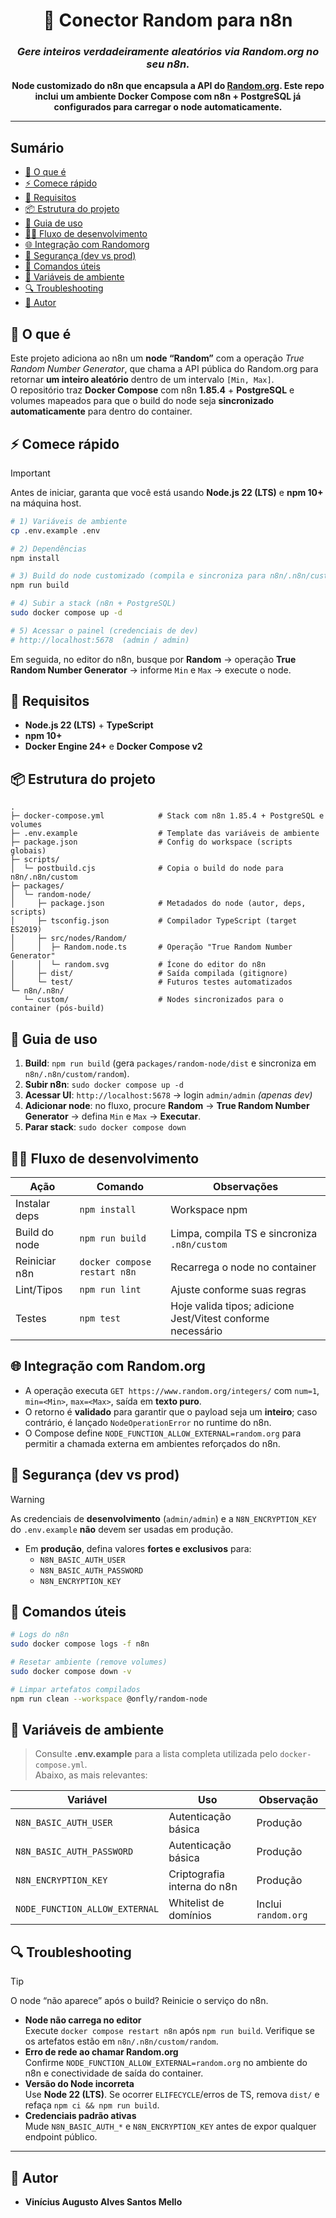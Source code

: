 <div align="center">
  <h1>🎲 Conector Random para n8n</h1>
  <h3><em>Gere inteiros verdadeiramente aleatórios via Random.org no seu n8n.</em></h3>
</div>

<p align="center">
  <strong>Node customizado do n8n que encapsula a API do <a href="https://www.random.org/integers/">Random.org</a>. Este repo inclui um ambiente Docker Compose com n8n + PostgreSQL já configurados para carregar o node automaticamente.</strong>
</p>

---

## Sumário

- [🤔 O que é](#-o-que-é)
- [⚡ Comece rápido](#-comece-rápido)
- [🔧 Requisitos](#-requisitos)
- [📦 Estrutura do projeto](#-estrutura-do-projeto)
- [🧭 Guia de uso](#-guia-de-uso)
- [🧑‍💻 Fluxo de desenvolvimento](#-fluxo-de-desenvolvimento)
- [🌐 Integração com Randomorg](#-integração-com-randomorg)
- [🔐 Segurança (dev vs prod)](#-segurança-dev-vs-prod)
- [🧰 Comandos úteis](#-comandos-úteis)
- [🪪 Variáveis de ambiente](#-variáveis-de-ambiente)
- [🔍 Troubleshooting](#-troubleshooting)
- [👥 Autor](#-autor)

## 🤔 O que é

Este projeto adiciona ao n8n um **node “Random”** com a operação *True Random Number Generator*, que chama a API pública do Random.org para retornar **um inteiro aleatório** dentro de um intervalo `[Min, Max]`.  
O repositório traz **Docker Compose** com n8n **1.85.4** + **PostgreSQL** e volumes mapeados para que o build do node seja **sincronizado automaticamente** para dentro do container.

## ⚡ Comece rápido

> [!IMPORTANT]
> Antes de iniciar, garanta que você está usando **Node.js 22 (LTS)** e **npm 10+** na máquina host.

```bash
# 1) Variáveis de ambiente
cp .env.example .env

# 2) Dependências
npm install

# 3) Build do node customizado (compila e sincroniza para n8n/.n8n/custom)
npm run build

# 4) Subir a stack (n8n + PostgreSQL)
sudo docker compose up -d

# 5) Acessar o painel (credenciais de dev)
# http://localhost:5678  (admin / admin)
```

Em seguida, no editor do n8n, busque por **Random** → operação **True Random Number Generator** → informe `Min` e `Max` → execute o node.

## 🔧 Requisitos

- **Node.js 22 (LTS)** + **TypeScript**
- **npm 10+**
- **Docker Engine 24+** e **Docker Compose v2**

## 📦 Estrutura do projeto

```
.
├─ docker-compose.yml            # Stack com n8n 1.85.4 + PostgreSQL e volumes
├─ .env.example                  # Template das variáveis de ambiente
├─ package.json                  # Config do workspace (scripts globais)
├─ scripts/
│  └─ postbuild.cjs              # Copia o build do node para n8n/.n8n/custom
├─ packages/
│  └─ random-node/
│     ├─ package.json            # Metadados do node (autor, deps, scripts)
│     ├─ tsconfig.json           # Compilador TypeScript (target ES2019)
│     ├─ src/nodes/Random/
│     │  ├─ Random.node.ts       # Operação "True Random Number Generator"
│     │  └─ random.svg           # Ícone do editor do n8n
│     ├─ dist/                   # Saída compilada (gitignore)
│     └─ test/                   # Futuros testes automatizados
└─ n8n/.n8n/
   └─ custom/                    # Nodes sincronizados para o container (pós-build)
```

## 🧭 Guia de uso

1. **Build**: `npm run build` (gera `packages/random-node/dist` e sincroniza em `n8n/.n8n/custom/random`).  
2. **Subir n8n**: `sudo docker compose up -d`  
3. **Acessar UI**: `http://localhost:5678` → login `admin/admin` *(apenas dev)*  
4. **Adicionar node**: no fluxo, procure **Random** → **True Random Number Generator** → defina `Min` e `Max` → **Executar**.  
5. **Parar stack**: `sudo docker compose down`

## 🧑‍💻 Fluxo de desenvolvimento

| Ação | Comando | Observações |
|---|---|---|
| Instalar deps | `npm install` | Workspace npm |
| Build do node | `npm run build` | Limpa, compila TS e sincroniza `.n8n/custom` |
| Reiniciar n8n | `docker compose restart n8n` | Recarrega o node no container |
| Lint/Tipos | `npm run lint` | Ajuste conforme suas regras |
| Testes | `npm test` | Hoje valida tipos; adicione Jest/Vitest conforme necessário |

## 🌐 Integração com Random.org

- A operação executa `GET https://www.random.org/integers/` com `num=1`, `min=<Min>`, `max=<Max>`, saída em **texto puro**.  
- O retorno é **validado** para garantir que o payload seja um **inteiro**; caso contrário, é lançado `NodeOperationError` no runtime do n8n.  
- O Compose define `NODE_FUNCTION_ALLOW_EXTERNAL=random.org` para permitir a chamada externa em ambientes reforçados do n8n.

## 🔐 Segurança (dev vs prod)

> [!WARNING]
> As credenciais de **desenvolvimento** (`admin/admin`) e a `N8N_ENCRYPTION_KEY` do `.env.example` **não** devem ser usadas em produção.

- Em **produção**, defina valores **fortes e exclusivos** para:
  - `N8N_BASIC_AUTH_USER`
  - `N8N_BASIC_AUTH_PASSWORD`
  - `N8N_ENCRYPTION_KEY`

## 🧰 Comandos úteis

```bash
# Logs do n8n
sudo docker compose logs -f n8n

# Resetar ambiente (remove volumes)
sudo docker compose down -v

# Limpar artefatos compilados
npm run clean --workspace @onfly/random-node
```

## 🪪 Variáveis de ambiente

> Consulte **.env.example** para a lista completa utilizada pelo `docker-compose.yml`.  
> Abaixo, as mais relevantes:

| Variável | Uso | Observação |
|---|---|---|
| `N8N_BASIC_AUTH_USER` | Autenticação básica | Produção |
| `N8N_BASIC_AUTH_PASSWORD` | Autenticação básica | Produção |
| `N8N_ENCRYPTION_KEY` | Criptografia interna do n8n | Produção |
| `NODE_FUNCTION_ALLOW_EXTERNAL` | Whitelist de domínios | Inclui `random.org` |

## 🔍 Troubleshooting

> [!TIP]
> O node “não aparece” após o build? Reinicie o serviço do n8n.

- **Node não carrega no editor**  
  Execute `docker compose restart n8n` após `npm run build`. Verifique se os artefatos estão em `n8n/.n8n/custom/random`.
- **Erro de rede ao chamar Random.org**  
  Confirme `NODE_FUNCTION_ALLOW_EXTERNAL=random.org` no ambiente do n8n e conectividade de saída do container.
- **Versão do Node incorreta**  
  Use **Node 22 (LTS)**. Se ocorrer `ELIFECYCLE`/erros de TS, remova `dist/` e refaça `npm ci && npm run build`.
- **Credenciais padrão ativas**  
  Mude `N8N_BASIC_AUTH_*` e `N8N_ENCRYPTION_KEY` antes de expor qualquer endpoint público.

---

## 👥 Autor

- **Vinícius Augusto Alves Santos Mello**